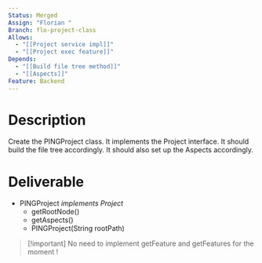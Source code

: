 ```yaml
---
Status: Merged
Assign: "Florian "
Branch: flo-project-class
Allows:
  - "[[Project service impl]]"
  - "[[Project exec feature]]"
Depends:
  - "[[Build file tree method]]"
  - "[[Aspects]]"
Feature: Backend
---
```

# Description
Create the PINGProject class. It implements the Project interface. It should build the file tree accordingly. It should also set up the Aspects accordingly.
# Deliverable
- PINGProject _implements Project_
    - getRootNode()
    - getAspects()
    - PINGProject(String rootPath)

> [!important] No need to implement getFeature and getFeatures for the moment !